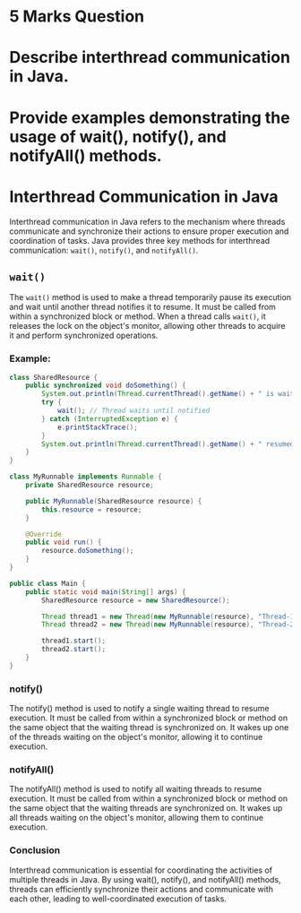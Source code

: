 # 5 Marks Question
# Describe interthread communication in Java. 
# Provide examples demonstrating the usage of wait(), notify(), and notifyAll() methods.

# Interthread Communication in Java

Interthread communication in Java refers to the mechanism where threads communicate and synchronize their actions to ensure proper execution and coordination of tasks. Java provides three key methods for interthread communication: `wait()`, `notify()`, and `notifyAll()`.

## `wait()`

The `wait()` method is used to make a thread temporarily pause its execution and wait until another thread notifies it to resume. It must be called from within a synchronized block or method. When a thread calls `wait()`, it releases the lock on the object's monitor, allowing other threads to acquire it and perform synchronized operations.

### Example:

```java
class SharedResource {
    public synchronized void doSomething() {
        System.out.println(Thread.currentThread().getName() + " is waiting...");
        try {
            wait(); // Thread waits until notified
        } catch (InterruptedException e) {
            e.printStackTrace();
        }
        System.out.println(Thread.currentThread().getName() + " resumed execution.");
    }
}

class MyRunnable implements Runnable {
    private SharedResource resource;

    public MyRunnable(SharedResource resource) {
        this.resource = resource;
    }

    @Override
    public void run() {
        resource.doSomething();
    }
}

public class Main {
    public static void main(String[] args) {
        SharedResource resource = new SharedResource();

        Thread thread1 = new Thread(new MyRunnable(resource), "Thread-1");
        Thread thread2 = new Thread(new MyRunnable(resource), "Thread-2");

        thread1.start();
        thread2.start();
    }
}
```

### notify()
The notify() method is used to notify a single waiting thread to resume execution. It must be called from within a synchronized block or method on the same object that the waiting thread is synchronized on. It wakes up one of the threads waiting on the object's monitor, allowing it to continue execution.

### notifyAll()
The notifyAll() method is used to notify all waiting threads to resume execution. It must be called from within a synchronized block or method on the same object that the waiting threads are synchronized on. It wakes up all threads waiting on the object's monitor, allowing them to continue execution.

### Conclusion
Interthread communication is essential for coordinating the activities of multiple threads in Java. By using wait(), notify(), and notifyAll() methods, threads can efficiently synchronize their actions and communicate with each other, leading to well-coordinated execution of tasks.
